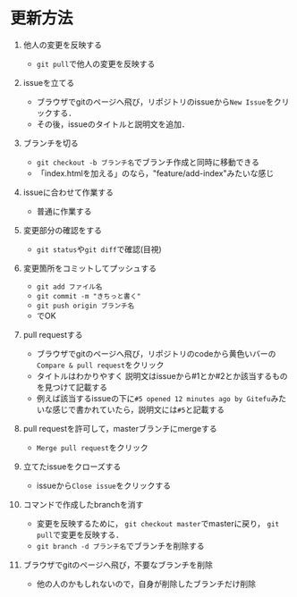 # 更新方法
1. 他人の変更を反映する
	- `git pull`で他人の変更を反映する

1. issueを立てる
	- ブラウザでgitのページへ飛び，リポジトリのissueから`New Issue`をクリックする．
	- その後，issueのタイトルと説明文を追加．

1. ブランチを切る
	- `git checkout -b ブランチ名`でブランチ作成と同時に移動できる
	- 「index.htmlを加える」のなら，"feature/add-index"みたいな感じ

1. issueに合わせて作業する
	- 普通に作業する

1. 変更部分の確認をする
	- `git status`や`git diff`で確認(目視)

1. 変更箇所をコミットしてプッシュする
	- `git add ファイル名`
	- `git commit -m "きちっと書く"`
	- `git push origin ブランチ名`
	- でOK

1. pull requestする
	- ブラウザでgitのページへ飛び，リポジトリのcodeから黄色いバーの`Compare & pull request`をクリック
	- タイトルはわかりやすく 説明文はissueから#1とか#2とか該当するものを見つけて記載する
	- 例えば該当するissueの下に`#5 opened 12 minutes ago by Gitefu`みたいな感じで書かれていたら，説明文には`#5`と記載する

1. pull requestを許可して，masterブランチにmergeする
	- `Merge pull request`をクリック

1. 立てたissueをクローズする
	- issueから`Close issue`をクリックする

1. コマンドで作成したbranchを消す
	- 変更を反映するために， `git checkout master`でmasterに戻り， `git pull`で変更を反映する．
	- `git branch -d ブランチ名`でブランチを削除する

1. ブラウザでgitのページへ飛び，不要なブランチを削除
	- 他の人のかもしれないので，自身が削除したブランチだけ削除
